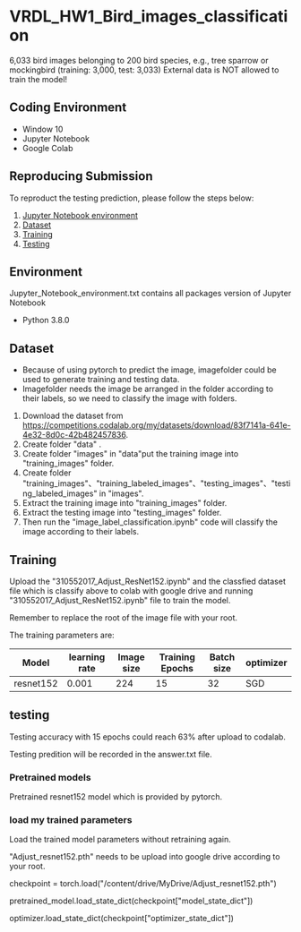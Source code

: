 # VRDL_HW1_Bird_images_classification
6,033 bird images belonging to 200 bird species, e.g., tree sparrow or mockingbird (training: 3,000, test: 3,033)
External data is NOT allowed to train the model!

## Coding Environment
- Window 10
- Jupyter Notebook
- Google Colab

## Reproducing Submission
To reproduct the testing prediction, please follow the steps below:
1. [Jupyter Notebook environment](#environment)
2. [Dataset](#dataset)
3. [Training](#training)
4. [Testing](#testing)

## Environment
Jupyter_Notebook_environment.txt contains all packages version of Jupyter Notebook
- Python 3.8.0

## Dataset
- Because of using pytorch to predict the image, imagefolder could be used to generate training and testing data.
- Imagefolder needs the image be arranged in the folder according to their labels, so we need to classify the image with folders.
1. Download the dataset from https://competitions.codalab.org/my/datasets/download/83f7141a-641e-4e32-8d0c-42b482457836.
2. Create folder "data" .
3. Create folder "images" in "data"put the training image into "training_images" folder.
4. Create folder "training_images"、"training_labeled_images"、"testing_images"、"testing_labeled_images" in "images".
5. Extract the training image into "training_images" folder.
6. Extract the testing image into "testing_images" folder.
7. Then run the "image_label_classification.ipynb" code will classify the image according to their labels.


## Training
Upload the "310552017_Adjust_ResNet152.ipynb" and the classfied dataset file which is classify above to colab with google drive and running "310552017_Adjust_ResNet152.ipynb" file to train the model.

Remember to replace the root of the image file with your root.

The training parameters are:

Model | learning rate | Image size | Training Epochs | Batch size | optimizer
------------ | ------------- | ------------- | ------------- | ------------- | -------------
resnet152 | 0.001 | 224 | 15 | 32 | SGD

## testing
Testing accuracy with 15 epochs could reach 63% after upload to codalab.

Testing predition will be recorded in the answer.txt file.

### Pretrained models
Pretrained resnet152 model which is provided by pytorch.

### load my trained parameters
Load the trained model parameters without retraining again.

"Adjust_resnet152.pth" needs to be upload into google drive according to your root.

checkpoint = torch.load("/content/drive/MyDrive/Adjust_resnet152.pth")

pretrained_model.load_state_dict(checkpoint["model_state_dict"])

optimizer.load_state_dict(checkpoint["optimizer_state_dict"])
